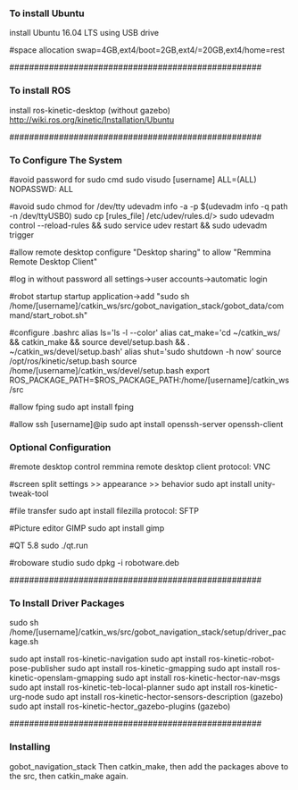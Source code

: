 ### To install Ubuntu ###

install Ubuntu 16.04 LTS using USB drive

#space allocation
swap=4GB,ext4/boot=2GB,ext4/=20GB,ext4/home=rest

###################################################

### To install ROS ###

install ros-kinetic-desktop (without gazebo)
http://wiki.ros.org/kinetic/Installation/Ubuntu

###################################################

### To Configure The System ###

#avoid password for sudo cmd
sudo visudo 
[username] ALL=(ALL) NOPASSWD: ALL

#avoid sudo chmod for /dev/tty
udevadm info -a -p $(udevadm info -q path -n /dev/ttyUSB0)
sudo cp [rules_file] /etc/udev/rules.d/>
sudo udevadm control --reload-rules && sudo service udev restart && sudo udevadm trigger

#allow remote desktop
configure "Desktop sharing" to allow "Remmina Remote Desktop Client"

#log in without password
all settings->user accounts->automatic login

#robot startup
startup application->add "sudo sh /home/[username]/catkin_ws/src/gobot_navigation_stack/gobot_data/command/start_robot.sh"

#configure .bashrc
alias ls='ls -l --color'
alias cat_make='cd ~/catkin_ws/ && catkin_make && source devel/setup.bash && . ~/catkin_ws/devel/setup.bash'
alias shut='sudo shutdown -h now'
source /opt/ros/kinetic/setup.bash
source /home/[username]/catkin_ws/devel/setup.bash
export ROS_PACKAGE_PATH=$ROS_PACKAGE_PATH:/home/[username]/catkin_ws/src

#allow fping
sudo apt install fping

#allow ssh [username]@ip
sudo apt install openssh-server openssh-client

### Optional Configuration ###

#remote desktop control
remmina remote desktop client
protocol: VNC

#screen split
settings >> appearance >> behavior
sudo apt install unity-tweak-tool

#file transfer
sudo apt install filezilla
protocol: SFTP

#Picture editor GIMP
sudo apt install gimp

#QT 5.8
sudo ./qt.run

#roboware studio
sudo dpkg -i robotware.deb

###################################################

### To Install Driver Packages ###
sudo sh /home/[username]/catkin_ws/src/gobot_navigation_stack/setup/driver_package.sh

sudo apt install ros-kinetic-navigation
sudo apt install ros-kinetic-robot-pose-publisher
sudo apt install ros-kinetic-gmapping
sudo apt install ros-kinetic-openslam-gmapping
sudo apt install ros-kinetic-hector-nav-msgs
sudo apt install ros-kinetic-teb-local-planner
sudo apt install ros-kinetic-urg-node
sudo apt install ros-kinetic-hector-sensors-description (gazebo)
sudo apt install ros-kinetic-hector_gazebo-plugins (gazebo)

###################################################

### Installing ###

gobot_navigation_stack
Then catkin_make, then add the packages above to the src, then catkin_make again.
